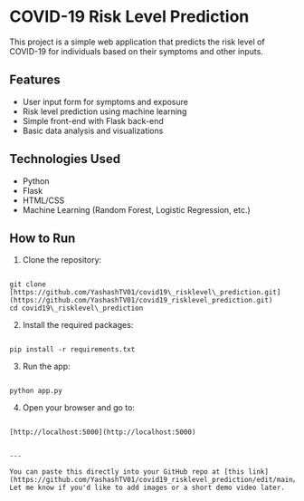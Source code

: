 
# COVID-19 Risk Level Prediction

This project is a simple web application that predicts the risk level of COVID-19 for individuals based on their symptoms and other inputs.

## Features

- User input form for symptoms and exposure
- Risk level prediction using machine learning
- Simple front-end with Flask back-end
- Basic data analysis and visualizations

## Technologies Used

- Python
- Flask
- HTML/CSS
- Machine Learning (Random Forest, Logistic Regression, etc.)

## How to Run

1. Clone the repository:
```

git clone [https://github.com/YashashTV01/covid19\_risklevel\_prediction.git](https://github.com/YashashTV01/covid19_risklevel_prediction.git)
cd covid19\_risklevel\_prediction

```

2. Install the required packages:
```

pip install -r requirements.txt

```

3. Run the app:
```

python app.py

```

4. Open your browser and go to:
```

[http://localhost:5000](http://localhost:5000)

```


```

---

You can paste this directly into your GitHub repo at [this link](https://github.com/YashashTV01/covid19_risklevel_prediction/edit/main/README.md). Let me know if you'd like to add images or a short demo video later.
